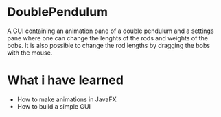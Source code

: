 # DoublePendulum
A GUI containing an animation pane of a double pendulum and a settings pane where one can change the lenghts of the rods and weights of the bobs.
It is also possible to change the rod lengths by dragging the bobs with the mouse.

# What i have learned
- How to make animations in JavaFX
- How to build a simple GUI
